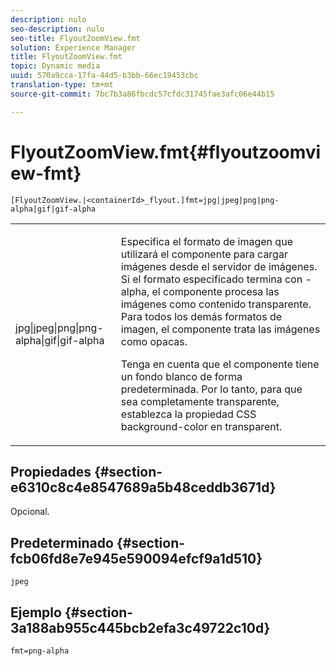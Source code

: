 ```yaml
---
description: nulo
seo-description: nulo
seo-title: FlyoutZoomView.fmt
solution: Experience Manager
title: FlyoutZoomView.fmt
topic: Dynamic media
uuid: 570a9cca-17fa-44d5-b3bb-66ec19453cbc
translation-type: tm+mt
source-git-commit: 7bc7b3a86fbcdc57cfdc31745fae3afc06e44b15

---
```



# FlyoutZoomView.fmt{#flyoutzoomview-fmt}

`[FlyoutZoomView.|<containerId>_flyout.]fmt=jpg|jpeg|png|png-alpha|gif|gif-alpha`

<table id="table_12B0B59D83BC40FCB957F41B331A1EF9"> 
 <tbody> 
  <tr> 
   <td colname="col1"> <p><span class="codeph"> jpg|jpeg|png|png-alpha|gif|gif-alpha</span> </p> </td> 
   <td colname="col2"> <p> Especifica el formato de imagen que utilizará el componente para cargar imágenes desde el servidor de imágenes. Si el formato especificado termina con <span class="codeph"> -alpha</span>, el componente procesa las imágenes como contenido transparente. Para todos los demás formatos de imagen, el componente trata las imágenes como opacas. </p> <p>Tenga en cuenta que el componente tiene un fondo blanco de forma predeterminada. Por lo tanto, para que sea completamente transparente, establezca la propiedad CSS <span class="codeph"> background-color</span> en <span class="codeph"> transparent</span>. </p> </td> 
  </tr> 
 </tbody> 
</table>

## Propiedades {#section-e6310c8c4e8547689a5b48ceddb3671d}

Opcional.

## Predeterminado {#section-fcb06fd8e7e945e590094efcf9a1d510}

`jpeg`

## Ejemplo {#section-3a188ab955c445bcb2efa3c49722c10d}

`fmt=png-alpha`
